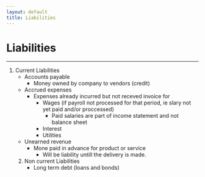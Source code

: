 ```yaml
---
layout: default
title: Liabilities
---
```


# Liabilities
---

1. Current Liabilities
    -   Accounts payable 
        +   Money owned by company to vendors (credit)
    -   Accrued expenses
        +   Expenses already incurred but not receved invoice for
            *   Wages (if payroll not processed for that period, ie slary not yet paid and/or proccessed)
                -   Paid salaries are part of income statement and not balance sheet
            *   Interest
            *   Utilities
    -   Unearned revenue 
        +   Mone paid in advance for product or service
            *   Will be liability untill the delivery is made.
    2. Non current Liabilities
        - Long term debt (loans and bonds)